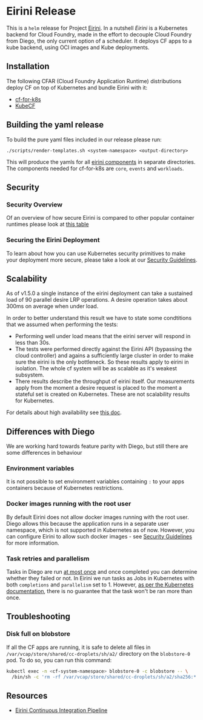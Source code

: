 # Eirini Release

This is a `helm` release for Project [Eirini](https://code.cloudfoundry.org/eirini). In a nutshell _Eirini_ is a Kubernetes backend for
Cloud Foundry, made in the effort to decouple Cloud Foundry from Diego, the only current option of a scheduler. It deploys CF apps
to a kube backend, using OCI images and Kube deployments.

## Installation

The following CFAR (Cloud Foundry Application Runtime) distributions deploy CF on top of Kubernetes and bundle Eirini with it:

- [cf-for-k8s](https://github.com/cloudfoundry/cf-for-k8s)
- [KubeCF](https://github.com/cloudfoundry-incubator/kubecf)

## Building the yaml release

To build the pure yaml files included in our release please run:

```shell
./scripts/render-templates.sh <system-namespace> <output-directory>
```

This will produce the yamls for all [eirini components](https://github.com/cloudfoundry-incubator/eirini/tree/65789e8ccb3f80986a34d9679733c53156a8e394#components) in separate directories. The components needed for cf-for-k8s are `core`, `events` and `workloads`.

## Security

### Security Overview

Of an overview of how secure Eirini is compared to other popular container runtimes please look at [this table](./docs/security-overview.md)

### Securing the Eirini Deployment

To learn about how you can use Kubernetes security primitives to make your deployment more secure, please take a look at our [Security Guidelines](docs/security-guidelines.md).

## Scalability

As of v1.5.0 a single instance of the eirini deployment can take a sustained load of 90 parallel desire LRP operations. A desire operation takes about 300ms on average when under load.

In order to better understand this result we have to state some condtitions that we assumed when performing the tests:

- Performing well under load means that the eirini server will respond in less than 30s.
- The tests were performed directly against the Eirini API (bypassing the cloud controller) and agains a sufficiently large cluster in order to make sure the eirini is the only bottleneck. So these results apply to eirini in isolation. The whole cf system will be as scalable as it's weakest subsystem.
- There results describe the throughput of eirini itself. Our measurements apply from the moment a desire request is placed to the moment a stateful set is created on Kubernetes. These are not scalability results for Kubernetes.

For details about high availability see [this doc](docs/scaling-and-ha.md).

## Differences with Diego

We are working hard towards feature parity with Diego, but still there are some differences in behaviour

### Environment variables

It is not possible to set environment variables containing `:` to your apps containers because of Kubernetes restrictions.

### Docker images running with the root user

By default Eirini does not allow docker images running with the root user. Diego allows this because the application runs in a separate user namespace, which is not supported in Kubernetes as of now. However, you can configure Eirini to allow such docker images - see [Security Guidelines](docs/security-guidelines.md#application-podsecuritypolicy) for more information.

### Task retries and parallelism

Tasks in Diego are run [at most once](https://github.com/cloudfoundry/diego-notes/blob/926024b/notes/lrp-task-states-and-transitions.md#task-states) and once completed you can determine whether they failed or not. In Eirini we run tasks as Jobs in Kubernetes with both `completions` and `parallelism` set to 1. However, [as per the Kubernetes documentation](https://kubernetes.io/docs/concepts/workloads/controllers/jobs-run-to-completion/#handling-pod-and-container-failures), there is no guarantee that the task won't be ran more than once.

## Troubleshooting

### Disk full on blobstore

If all the CF apps are running, it is safe to delete all files in `/var/vcap/store/shared/cc-droplets/sh/a2/` directory on the `blobstore-0` pod.
To do so, you can run this command:

```bash
kubectl exec -n <cf-system-namespace> blobstore-0 -c blobstore -- \
  /bin/sh -c 'rm -rf /var/vcap/store/shared/cc-droplets/sh/a2/sha256:*'
```

## Resources

- [Eirini Continuous Integration Pipeline](https://jetson.eirini.cf-app.com/)
